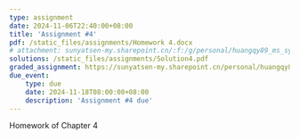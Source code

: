 ```yaml
---
type: assignment
date: 2024-11-06T22:40:00+08:00
title: 'Assignment #4'
pdf: /static_files/assignments/Homework 4.docx
# attachment: sunyatsen-my.sharepoint.cn/:f:/g/personal/huangqy89_ms_sysu_edu_cn/En6Hv-MsAVBAryv6Gc__N3kBPoV_gh0fH4_g4vEhm6Qj4Q?e=IsSSZE
solutions: /static_files/assignments/Solution4.pdf
graded_assignment: https://sunyatsen-my.sharepoint.cn/personal/huangqy89_ms_sysu_edu_cn/_layouts/15/onedrive.aspx?id=%2Fpersonal%2Fhuangqy89%5Fms%5Fsysu%5Fedu%5Fcn%2FDocuments%2F2024%2DFall%2DComputer%20Networks%2FHomework%204&ga=1
due_event: 
    type: due
    date: 2024-11-18T08:00:00+08:00
    description: 'Assignment #4 due'
---
```

Homework of Chapter 4